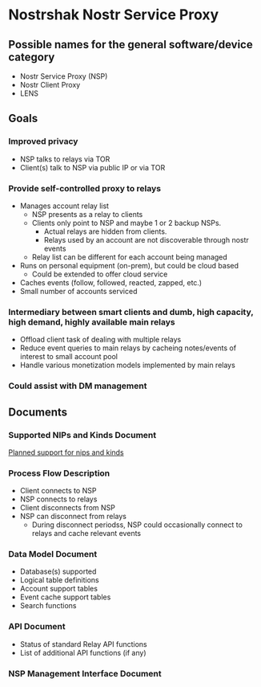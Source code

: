 # Nostrshak Nostr Service Proxy
## Possible names for the general software/device category
- Nostr Service Proxy (NSP)
- Nostr Client Proxy
- LENS

## Goals
### Improved privacy
- NSP talks to relays via TOR
- Client(s) talk to NSP via public IP or via TOR 

### Provide self-controlled proxy to relays
- Manages account relay list
  - NSP presents as a relay to clients
  - Clients only point to NSP and maybe 1 or 2 backup NSPs.
    - Actual relays are hidden from clients.
    - Relays used by an account are not discoverable through nostr events
  - Relay list can be different for each account being managed
- Runs on personal equipment (on-prem), but could be cloud based
  - Could be extended to offer cloud service
- Caches events (follow, followed, reacted, zapped, etc.)
- Small number of accounts serviced

### Intermediary between smart clients and dumb, high capacity, high demand, highly available main relays
- Offload client task of dealing with multiple relays
- Reduce event queries to main relays by cacheing notes/events of interest to small account pool
- Handle various monetization models implemented by main relays

### Could assist with DM management

## Documents
### Supported NIPs and Kinds Document
[Planned support for nips and kinds](nip_and_kind_support.md)

### Process Flow Description
- Client connects to NSP
- NSP connects to relays
- Client disconnects from NSP
- NSP can disconnect from relays
  - During disconnect periodss, NSP could occasionally connect to relays and cache relevant events

### Data Model Document
- Database(s) supported
- Logical table definitions
- Account support tables
- Event cache support tables
- Search functions

### API Document
- Status of standard Relay API functions
- List of additional API functions (if any)

### NSP Management Interface Document

